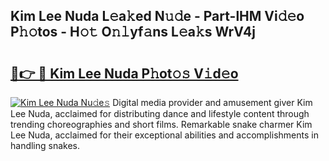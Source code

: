 ## Kim Lee Nuda L𝚎a𝚔ed N𝚞𝚍e - Part-lHM Vi𝚍𝚎o P𝚑𝚘tos - H𝚘𝚝 O𝚗𝚕yf𝚊ns L𝚎a𝚔s WrV4j

# <h2><a href="http://kf217x.oniu.top/?m=Kim+Lee+Nuda">🔗👉 🔴 Kim Lee Nuda P𝚑ot𝚘𝚜 V𝚒d𝚎o</a></h2>

[![Kim Lee Nuda Nu𝚍e𝚜](https://i.imgur.com/0qMVB7G.gif)](http://kf217x.oniu.top/?m=Kim+Lee+Nuda)
Digital media provider and amusement giver Kim Lee Nuda, acclaimed for distributing dance and lifestyle content through trending choreographies and short films. Remarkable snake charmer Kim Lee Nuda, acclaimed for their exceptional abilities and accomplishments in handling snakes.  
